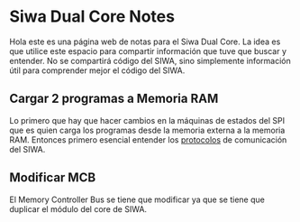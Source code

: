 # Siwa Dual Core Notes

Hola este es una página web de notas para el Siwa Dual Core. La idea es que utilice este espacio para compartir información que tuve que buscar y entender. No se compartirá código del SIWA, sino simplemente información útil para comprender mejor el código del SIWA.

## Cargar 2 programas a Memoria RAM

Lo primero que hay que hacer cambios en la máquinas de estados del SPI que es quien carga los programas desde la memoria externa a la memoria RAM. Entonces primero esencial entender los [protocolos](./protocols.md) de comunicación del SIWA.

## Modificar MCB

El Memory Controller Bus se tiene que modificar ya que se tiene que duplicar el módulo del core de SIWA.
